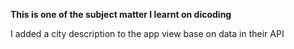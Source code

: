 **This is one of the subject matter I learnt on dicoding**

I added a city description to the app view base on data in their API
